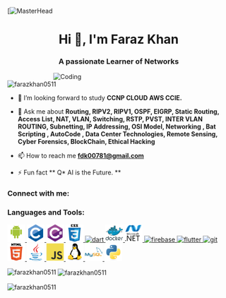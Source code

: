 [![MasterHead](https://previews.123rf.com/images/sharafmaksumov/sharafmaksumov1810/sharafmaksumov181004123/109470337-network-engineer-word-cloud-word-cloud-made-with-text-only.jpg)
<h1 align="center">Hi 👋, I'm Faraz Khan</h1>
<h3 align="center">A passionate Learner of Networks</h3>
<img align="right" alt="Coding" width="400" src="https://user-images.githubusercontent.com/48574130/118494691-0edbae00-b740-11eb-9b33-96acd66602dc.gif">

<p align="left"> <img src="https://komarev.com/ghpvc/?username=farazkhan0511&label=Profile%20views&color=0e75b6&style=flat" alt="farazkhan0511" /> </p>

- 👯 I’m looking forward to study **CCNP CLOUD AWS CCIE.**

- 💬 Ask me about **Routing, RIPV2, RIPV1, OSPF, EIGRP, Static Routing, Access List, NAT, VLAN, Switching, RSTP, PVST, INTER VLAN ROUTING, Subnetting, IP Addressing, OSI Model, Networking , Bat Scripting , AutoCode , Data Center Technologies, Remote Sensing, Cyber Forensics, BlockChain, Ethical Hacking**

- 📫 How to reach me **fdk00781@gmail.com**

- ⚡ Fun fact ** Q* AI is the Future. **

<h3 align="left">Connect with me:</h3>
<p align="left">
</p>

<h3 align="left">Languages and Tools:</h3>
<p align="left"> <a href="https://developer.android.com" target="_blank" rel="noreferrer"> <img src="https://raw.githubusercontent.com/devicons/devicon/master/icons/android/android-original-wordmark.svg" alt="android" width="40" height="40"/> </a> <a href="https://www.cprogramming.com/" target="_blank" rel="noreferrer"> <img src="https://raw.githubusercontent.com/devicons/devicon/master/icons/c/c-original.svg" alt="c" width="40" height="40"/> </a> <a href="https://www.w3schools.com/cs/" target="_blank" rel="noreferrer"> <img src="https://raw.githubusercontent.com/devicons/devicon/master/icons/csharp/csharp-original.svg" alt="csharp" width="40" height="40"/> </a> <a href="https://www.w3schools.com/css/" target="_blank" rel="noreferrer"> <img src="https://raw.githubusercontent.com/devicons/devicon/master/icons/css3/css3-original-wordmark.svg" alt="css3" width="40" height="40"/> </a> <a href="https://dart.dev" target="_blank" rel="noreferrer"> <img src="https://www.vectorlogo.zone/logos/dartlang/dartlang-icon.svg" alt="dart" width="40" height="40"/> </a> <a href="https://www.docker.com/" target="_blank" rel="noreferrer"> <img src="https://raw.githubusercontent.com/devicons/devicon/master/icons/docker/docker-original-wordmark.svg" alt="docker" width="40" height="40"/> </a> <a href="https://dotnet.microsoft.com/" target="_blank" rel="noreferrer"> <img src="https://raw.githubusercontent.com/devicons/devicon/master/icons/dot-net/dot-net-original-wordmark.svg" alt="dotnet" width="40" height="40"/> </a> <a href="https://firebase.google.com/" target="_blank" rel="noreferrer"> <img src="https://www.vectorlogo.zone/logos/firebase/firebase-icon.svg" alt="firebase" width="40" height="40"/> </a> <a href="https://flutter.dev" target="_blank" rel="noreferrer"> <img src="https://www.vectorlogo.zone/logos/flutterio/flutterio-icon.svg" alt="flutter" width="40" height="40"/> </a> <a href="https://git-scm.com/" target="_blank" rel="noreferrer"> <img src="https://www.vectorlogo.zone/logos/git-scm/git-scm-icon.svg" alt="git" width="40" height="40"/> </a> <a href="https://www.w3.org/html/" target="_blank" rel="noreferrer"> <img src="https://raw.githubusercontent.com/devicons/devicon/master/icons/html5/html5-original-wordmark.svg" alt="html5" width="40" height="40"/> </a> <a href="https://www.java.com" target="_blank" rel="noreferrer"> <img src="https://raw.githubusercontent.com/devicons/devicon/master/icons/java/java-original.svg" alt="java" width="40" height="40"/> </a> <a href="https://developer.mozilla.org/en-US/docs/Web/JavaScript" target="_blank" rel="noreferrer"> <img src="https://raw.githubusercontent.com/devicons/devicon/master/icons/javascript/javascript-original.svg" alt="javascript" width="40" height="40"/> </a> <a href="https://www.linux.org/" target="_blank" rel="noreferrer"> <img src="https://raw.githubusercontent.com/devicons/devicon/master/icons/linux/linux-original.svg" alt="linux" width="40" height="40"/> </a> <a href="https://www.mysql.com/" target="_blank" rel="noreferrer"> <img src="https://raw.githubusercontent.com/devicons/devicon/master/icons/mysql/mysql-original-wordmark.svg" alt="mysql" width="40" height="40"/> </a> <a href="https://www.python.org" target="_blank" rel="noreferrer"> <img src="https://raw.githubusercontent.com/devicons/devicon/master/icons/python/python-original.svg" alt="python" width="40" height="40"/> </a> </p>

<p><img align="left" src="https://github-readme-stats.vercel.app/api/top-langs?username=farazkhan0511&show_icons=true&locale=en&layout=compact" alt="farazkhan0511" /></p>

<p>&nbsp;<img align="center" src="https://github-readme-stats.vercel.app/api?username=farazkhan0511&show_icons=true&locale=en" alt="farazkhan0511" /></p>

<p><img align="center" src="https://github-readme-streak-stats.herokuapp.com/?user=farazkhan0511&" alt="farazkhan0511" /></p>
